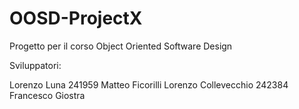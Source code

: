 # OOSD-ProjectX

Progetto per il corso Object Oriented Software Design

Sviluppatori:

Lorenzo Luna 241959
Matteo Ficorilli
Lorenzo Collevecchio 242384
Francesco Giostra